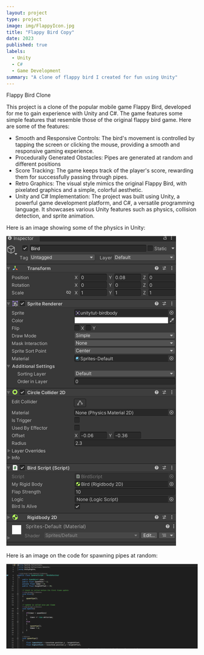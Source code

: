 ```yaml
---
layout: project
type: project
image: img/FlappyIcon.jpg
title: "Flappy Bird Copy"
date: 2023
published: true
labels:
  - Unity
  - C#
  - Game Development
summary: "A clone of flappy bird I created for fun using Unity"
---
```


Flappy Bird Clone

This project is a clone of the popular mobile game Flappy Bird, developed for me to gain experience with Unity and C#. The game features some simple features that resemble those of the original flappy bird game. Here are some of the features:

- Smooth and Responsive Controls: The bird's movement is controlled by tapping the screen or clicking the mouse, providing a smooth and responsive gaming experience.
- Procedurally Generated Obstacles: Pipes are generated at random and different positions
- Score Tracking: The game keeps track of the player's score, rewarding them for successfully passing through pipes.
- Retro Graphics: The visual style mimics the original Flappy Bird, with pixelated graphics and a simple, colorful aesthetic.
- Unity and C# Implementation: The project was built using Unity, a powerful game development platform, and C#, a versatile programming language. It showcases various Unity features such as physics, collision detection, and 
  sprite animation.

Here is an image showing some of the physics in Unity: 

<img class="img-fluid" src="../img/FBUnity.png">



Here is an image on the code for spawning pipes at random:

<img class="img-fluid" src="../img/FBCode.png">
